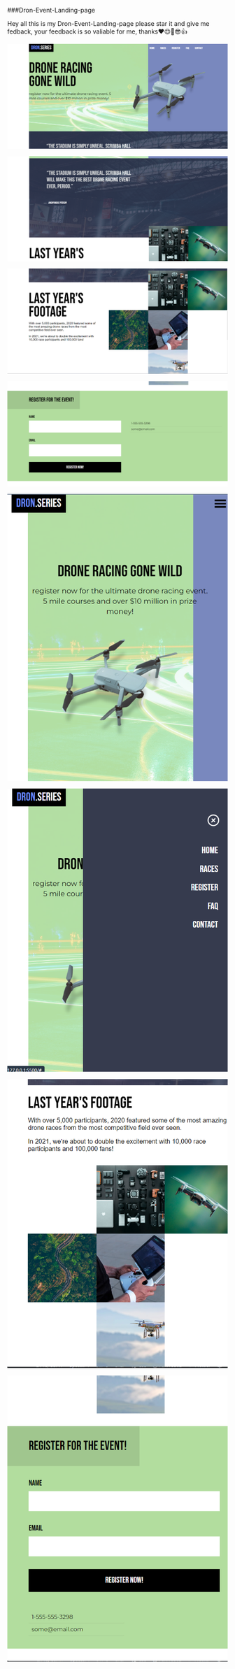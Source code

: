 ###Dron-Event-Landing-page

Hey all this is my Dron-Event-Landing-page please star it and give me fedback, your feedback is so valiable for me, thanks❤️😍🥳😎👍



![Alt text](<Screenshot 2024-01-22 092531.png>) 


 
![Alt text](<Screenshot 2024-01-22 092548.png>)

 
 
![Alt text](<Screenshot 2024-01-22 092604.png>)


![Alt text](<Screenshot 2024-01-22 092621.png>)



![Alt text](<Screenshot 2024-01-22 092646.png>) 



![Alt text](<Screenshot 2024-01-22 092700.png>) 



![Alt text](<Screenshot 2024-01-22 092716.png>)



![Alt text](<Screenshot 2024-01-22 092729.png>) 
